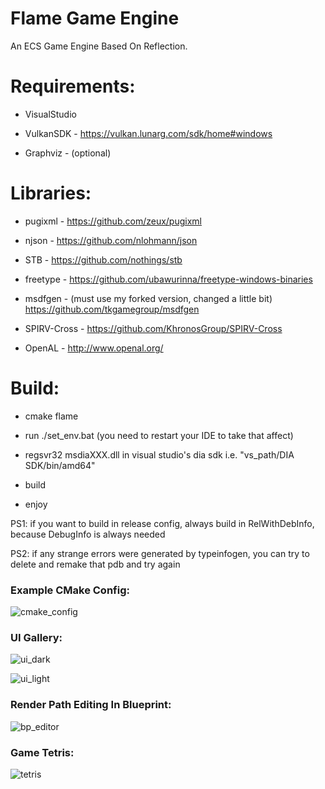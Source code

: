 # Flame Game Engine
An ECS Game Engine Based On Reflection.

# Requirements:

- VisualStudio

- VulkanSDK     - https://vulkan.lunarg.com/sdk/home#windows

- Graphviz      - (optional)
  
# Libraries:

- pugixml       - https://github.com/zeux/pugixml

- njson         - https://github.com/nlohmann/json

- STB           - https://github.com/nothings/stb
  
- freetype      - https://github.com/ubawurinna/freetype-windows-binaries

- msdfgen       - (must use my forked version, changed a little bit) https://github.com/tkgamegroup/msdfgen

- SPIRV-Cross   - https://github.com/KhronosGroup/SPIRV-Cross

- OpenAL        - http://www.openal.org/

# Build:

- cmake flame

- run ./set_env.bat (you need to restart your IDE to take that affect)

- regsvr32 msdiaXXX.dll in visual studio's dia sdk i.e. "vs_path/DIA SDK/bin/amd64"

- build
  
- enjoy

PS1: if you want to build in release config, always build in RelWithDebInfo, because DebugInfo is always needed

PS2: if any strange errors were generated by typeinfogen, you can try to delete and remake that pdb and try again

### Example CMake Config:
![cmake_config](https://github.com/tkgamegroup/flame/blob/master/screenshots/cmake_config.png)

### UI Gallery:
![ui_dark](https://github.com/tkgamegroup/flame/blob/master/screenshots/ui_dark.png)

![ui_light](https://github.com/tkgamegroup/flame/blob/master/screenshots/ui_light.png)
### Render Path Editing In Blueprint:
![bp_editor](https://github.com/tkgamegroup/flame/blob/master/screenshots/bp_editor.png)
### Game Tetris:
![tetris](https://github.com/tkgamegroup/flame/blob/master/screenshots/tetris.png)
